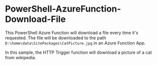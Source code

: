 # PowerShell-AzureFunction-Download-File

This PowerShell Azure Function will download a file every time it's requested. The file will be downloaded to the path `D:\home\data\SitePackages\CatPicture.jpg` in an Azure Function App.

In this sample, the HTTP Trigger function will download a picture of a cat from wikipedia.
